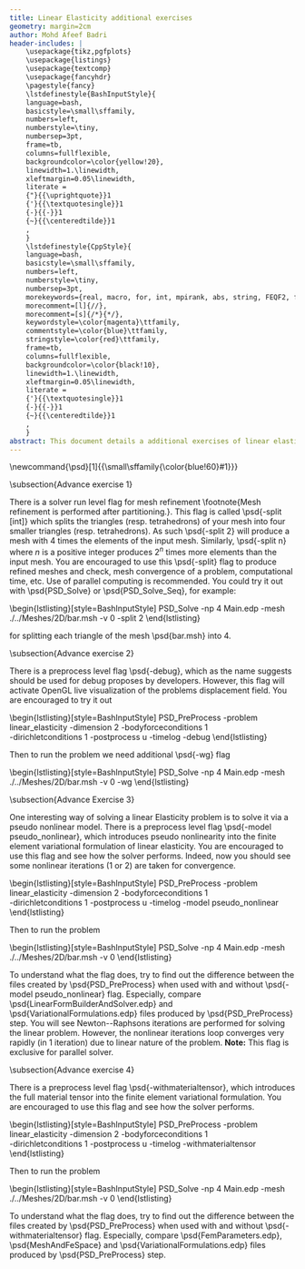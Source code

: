 ```yaml
---
title: Linear Elasticity additional exercises
geometry: margin=2cm
author: Mohd Afeef Badri
header-includes: |
    \usepackage{tikz,pgfplots}
    \usepackage{listings}
    \usepackage{textcomp}
    \usepackage{fancyhdr}
    \pagestyle{fancy}
    \lstdefinestyle{BashInputStyle}{
	language=bash,
	basicstyle=\small\sffamily,
	numbers=left,
	numberstyle=\tiny,
	numbersep=3pt,
	frame=tb,
	columns=fullflexible,
	backgroundcolor=\color{yellow!20},
	linewidth=1.\linewidth,
	xleftmargin=0.05\linewidth,
	literate =
	{"}{{\uprightquote}}1
	{'}{{\textquotesingle}}1
	{-}{{-}}1
	{~}{{\centeredtilde}}1
	,
    }
    \lstdefinestyle{CppStyle}{
	language=bash,
	basicstyle=\small\sffamily,
	numbers=left,
	numberstyle=\tiny,
	numbersep=3pt,
	morekeywords={real, macro, for, int, mpirank, abs, string, FEQF2, fespace, PsdMfrontHandler},
	morecomment=[l]{//},
	morecomment=[s]{/*}{*/},
	keywordstyle=\color{magenta}\ttfamily,
	commentstyle=\color{blue}\ttfamily,
	stringstyle=\color{red}\ttfamily,
	frame=tb,
	columns=fullflexible,
	backgroundcolor=\color{black!10},
	linewidth=1.\linewidth,
	xleftmargin=0.05\linewidth,
	literate =
	{'}{{\textquotesingle}}1
	{-}{{-}}1
	{~}{{\centeredtilde}}1
	,
    }
abstract: This document details a additional exercises of linear elasticity. These exercises are recomeneded to be followed only after other tutorials of linear elasticity  have been followed.
---
```


\newcommand{\psd}[1]{{\small\sffamily{\color{blue!60}#1}}}

\subsection{Advance exercise  1}

There is a solver run level flag for mesh refinement \footnote{Mesh refinement is performed after partitioning.}. This flag is called \psd{-split [int]} which splits the triangles (resp. tetrahedrons) of your mesh into  four smaller  triangles (resp. tetrahedrons). As such \psd{-split 2} will produce a mesh with 4 times the elements of the input mesh. Similarly, \psd{-split n} where $n$ is a positive integer produces $2^n$ times more elements than the input mesh. You are encouraged to use this \psd{-split} flag to produce refined meshes and check, mesh convergence of a problem, computational time, etc. Use of parallel computing is recommended. You could try it out with \psd{PSD\_Solve} or \psd{PSD\_Solve\_Seq}, for example:

\begin{lstlisting}[style=BashInputStyle]
PSD_Solve -np 4 Main.edp -mesh ./../Meshes/2D/bar.msh -v 0 -split 2
\end{lstlisting}

for splitting each triangle of the mesh \psd{bar.msh} into 4.

\subsection{Advance exercise  2}

There is a preprocess level flag \psd{-debug}, which as the name suggests should be used for debug proposes by developers. However, this flag will activate OpenGL live visualization of the problems displacement field. You are encouraged to try it out

\begin{lstlisting}[style=BashInputStyle]
PSD_PreProcess -problem linear_elasticity -dimension 2 -bodyforceconditions 1 \
-dirichletconditions 1 -postprocess u -timelog -debug
\end{lstlisting}

Then to run the problem we need additional \psd{-wg} flag

\begin{lstlisting}[style=BashInputStyle]
PSD_Solve -np 4 Main.edp -mesh ./../Meshes/2D/bar.msh -v 0 -wg
\end{lstlisting}

\subsection{Advance Exercise  3}

One interesting way of solving a linear Elasticity problem is to solve it via a pseudo nonlinear model. There is a preprocess level flag \psd{-model pseudo\_nonlinear}, which introduces pseudo nonlinearity  into the finite element variational formulation of linear elasticity. You are encouraged to use this flag and see how the solver performs. Indeed, now you should see some nonlinear iterations (1 or 2)  are taken for convergence.

\begin{lstlisting}[style=BashInputStyle]
PSD_PreProcess -problem linear_elasticity -dimension 2 -bodyforceconditions 1 \
-dirichletconditions 1 -postprocess u -timelog -model pseudo_nonlinear
\end{lstlisting}

Then to run the problem

\begin{lstlisting}[style=BashInputStyle]
PSD_Solve -np 4 Main.edp -mesh ./../Meshes/2D/bar.msh -v 0
\end{lstlisting}

To understand what the flag does, try to find out the difference between the files created by \psd{PSD\_PreProcess} when used with and without  \psd{-model pseudo\_nonlinear} flag. Especially, compare  \psd{LinearFormBuilderAndSolver.edp} and \psd{VariationalFormulations.edp} files produced by \psd{PSD\_PreProcess} step. You will see Newton--Raphsons iterations are performed for solving the linear problem. However, the nonlinear iterations loop converges very rapidly (in 1 iteration) due to linear nature of the problem. **Note:** This flag is exclusive for parallel solver.


\subsection{Advance exercise 4}

There is a preprocess level flag \psd{-withmaterialtensor}, which introduces the full material tensor into the finite element variational formulation. You are encouraged to use this flag and see how the solver performs.

\begin{lstlisting}[style=BashInputStyle]
PSD_PreProcess -problem linear_elasticity -dimension 2 -bodyforceconditions 1 \
-dirichletconditions 1 -postprocess u -timelog -withmaterialtensor
\end{lstlisting}

Then to run the problem

\begin{lstlisting}[style=BashInputStyle]
PSD_Solve -np 4 Main.edp -mesh ./../Meshes/2D/bar.msh -v 0
\end{lstlisting}

To understand what the flag does, try to find out the difference between the files created by \psd{PSD\_PreProcess} when used with and without  \psd{-withmaterialtensor} flag. Especially, compare  \psd{FemParameters.edp}, \psd{MeshAndFeSpace} and \psd{VariationalFormulations.edp} files produced by \psd{PSD\_PreProcess} step.
